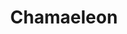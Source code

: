 ---
title: "Chamaeleon"
hashtag: "chamaeleon"
borders:
  - Apus
  - Carina
  - Mensa
  - Musca
  - Octans
  - Volans
tags:
  - Constellation
---